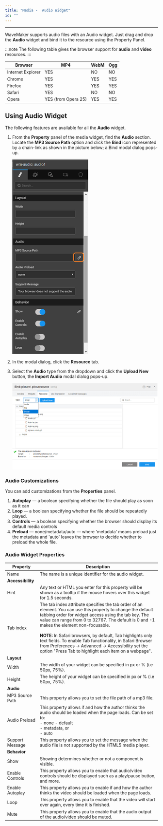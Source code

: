 ```yaml
---
title: "Media -  Audio Widget"
id: ""
---
```

---

WaveMaker supports audio files with an Audio widget. Just drag and drop the **Audio** widget and bind it to the resource using the Property Panel.

:::note
The following table gives the browser support for **audio** and **video** resources.
:::

|Browser|MP4|WebM|Ogg|
|---|---|---|---|
|Internet Explorer|YES|NO|NO|
|Chrome|YES|YES|YES|
|Firefox|YES|YES|YES|
|Safari|YES|NO|NO|
|Opera|YES (from Opera 25)|YES|YES|

## Using Audio Widget

The following features are available for all the **Audio** widget.

1. From the **Property** panel of the media widget, find the **Audio** section. Locate the **MP3 Source Path** option and click the **Bind** icon represented by a chain-link as shown in the picture below; a Bind modal dialog pops-up.

    [![Media audio](/learn/assets/media_audio.png)](/learn/assets/media_audio.png)

2. In the modal dialog, click the **Resource** tab.

3. Select the **Audio** type from the dropdown and click the **Upload New** button, the **Import Audio** modal dialog pops-up.

    [![media resource](/learn/assets/media_resources.png)](/learn/assets/media_resources.png)

### Audio Customizations

You can add customizations from the **Properties** panel.

1. **Autoplay** — a boolean specifying whether the file should play as soon as it can
2. **Loop** — a boolean specifying whether the file should be repeatedly played.
3. **Controls** — a boolean specifying whether the browser should display its default media controls
4. **Preload** — none/metadata/auto — where 'metadata' means preload just the metadata and 'auto' leaves the browser to decide whether to preload the whole file.

### Audio Widget Properties

| Property | Description |
| --- | --- |
| Name | The name is a unique identifier for the audio widget. |
| **Accessibility** |
| Hint | Any text or HTML you enter for this property will be shown as a tooltip if the mouse hovers over this widget for 1.5 seconds. |
| Tab index | The tab index attribute specifies the tab order of an element. You can use this property to change the default tabbing order for widget access using the tab key. The value can range from 0 to 32767. The default is 0 and -1 makes the element non-focusable. <br><br> **NOTE:** In Safari browsers, by default, Tab highlights only text fields. To enable Tab functionality, in Safari Browser from Preferences -> Advanced -> Accessibility set the option "Press Tab to highlight each item on a webpage". |
| **Layout** |
| Width | The width of your widget can be specified in px or % (i.e 50px, 75%). |
| Height | The height of your widget can be specified in px or % (i.e 50px, 75%). |
| **Audio** |
| MP3 Source Path | This property allows you to set the file path of a mp3 file. |
| Audio Preload | This property allows if and how the author thinks the audio should be loaded when the page loads. Can be set to: <br> - none - default <br> - metadata, or <br> - auto  |
| Support Message | This property allows you to set the message when the audio file is not supported by the HTML5 media player. |
| **Behavior** |
| Show | Showing determines whether or not a component is visible. |
| Enable Controls | This property allows you to enable that audio/video controls should be displayed such as a play/pause button, and more. |
| Enable Autoplay | This property allows you to enable if and how the author thinks the video should be loaded when the page loads. |
| Loop | This property allows you to enable that the video will start over again, every time it is finished. |
| Mute | This property allows you to enable that the audio output of the audio/video should be muted.|
